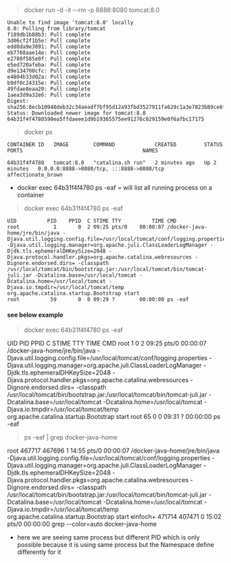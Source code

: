 > docker run -d -it --rm -p 8888:8080 tomcat:8.0

```
Unable to find image 'tomcat:8.0' locally
8.0: Pulling from library/tomcat
f189db1b88b3: Pull complete 
3d06cf2f1b5e: Pull complete 
edd0da9e3091: Pull complete 
eb7768aae14e: Pull complete 
e2780f585e0f: Pull complete 
e5ed720afeba: Pull complete 
d9e134700cfc: Pull complete 
e4804b33d02a: Pull complete 
b9df0c24315e: Pull complete 
49fdae8eaa20: Pull complete 
1aea3d9a32e6: Pull complete 
Digest: sha256:8ecb10948deb32c34aeadf7bf95d12a93fbd3527911fa629c1a3e7823b89ce6f
Status: Downloaded newer image for tomcat:8.0
64b31f4f4780590ea5ffdaeee1d9b19365575ee91276c029159e0f6afbc17175

```
> docker ps

```
CONTAINER ID   IMAGE        COMMAND             CREATED         STATUS         PORTS                                       NAMES

64b31f4f4780   tomcat:8.0   "catalina.sh run"   2 minutes ago   Up 2 minutes   0.0.0.0:8888->8080/tcp, :::8888->8080/tcp   affectionate_brown

```

* docker exec 64b31f4f4780 ps -eaf = will list all running process on a container 

> docker exec 64b31f4f4780 ps -eaf

```
UID          PID    PPID  C STIME TTY          TIME CMD
root           1       0  2 09:25 pts/0    00:00:07 /docker-java-home/jre/bin/java -Djava.util.logging.config.file=/usr/local/tomcat/conf/logging.properties -Djava.util.logging.manager=org.apache.juli.ClassLoaderLogManager -Djdk.tls.ephemeralDHKeySize=2048 -Djava.protocol.handler.pkgs=org.apache.catalina.webresources -Dignore.endorsed.dirs= -classpath /usr/local/tomcat/bin/bootstrap.jar:/usr/local/tomcat/bin/tomcat-juli.jar -Dcatalina.base=/usr/local/tomcat -Dcatalina.home=/usr/local/tomcat -Djava.io.tmpdir=/usr/local/tomcat/temp org.apache.catalina.startup.Bootstrap start
root          59       0  0 09:29 ?        00:00:00 ps -eaf

```
#### see below example

> docker exec 64b31f4f4780 ps -eaf

UID          PID    PPID  C STIME TTY          TIME CMD
root           1       0  2 09:25 pts/0    00:00:07 /docker-java-home/jre/bin/java -Djava.util.logging.config.file=/usr/local/tomcat/conf/logging.properties -Djava.util.logging.manager=org.apache.juli.ClassLoaderLogManager -Djdk.tls.ephemeralDHKeySize=2048 -Djava.protocol.handler.pkgs=org.apache.catalina.webresources -Dignore.endorsed.dirs= -classpath /usr/local/tomcat/bin/bootstrap.jar:/usr/local/tomcat/bin/tomcat-juli.jar -Dcatalina.base=/usr/local/tomcat -Dcatalina.home=/usr/local/tomcat -Djava.io.tmpdir=/usr/local/tomcat/temp org.apache.catalina.startup.Bootstrap start
root          65       0  0 09:31 ?        00:00:00 ps -eaf

> ps -eaf | grep docker-java-home

root      467717  467696  1 14:55 pts/0    00:00:07 /docker-java-home/jre/bin/java -Djava.util.logging.config.file=/usr/local/tomcat/conf/logging.properties -Djava.util.logging.manager=org.apache.juli.ClassLoaderLogManager -Djdk.tls.ephemeralDHKeySize=2048 -Djava.protocol.handler.pkgs=org.apache.catalina.webresources -Dignore.endorsed.dirs= -classpath /usr/local/tomcat/bin/bootstrap.jar:/usr/local/tomcat/bin/tomcat-juli.jar -Dcatalina.base=/usr/local/tomcat -Dcatalina.home=/usr/local/tomcat -Djava.io.tmpdir=/usr/local/tomcat/temp org.apache.catalina.startup.Bootstrap start
einfoch+  471714  407471  0 15:02 pts/0    00:00:00 grep --color=auto docker-java-home


* here we are seeing same process but different PID which is only possible because it is using same process but the Namespace define differently for it 


